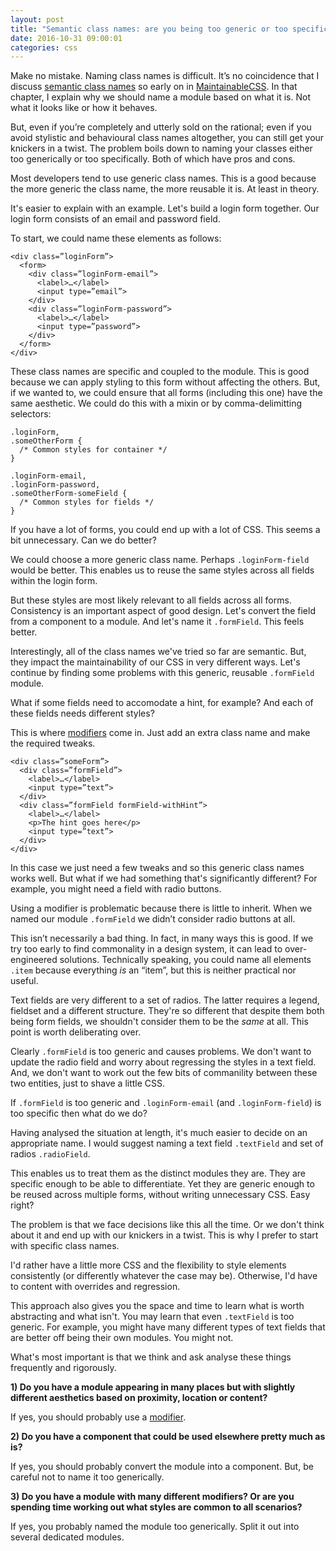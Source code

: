 ```yaml
---
layout: post
title: "Semantic class names: are you being too generic or too specific?"
date: 2016-10-31 09:00:01
categories: css
---
```


Make no mistake. Naming class names is difficult. It’s no coincidence that I
discuss [semantic class names](http://maintainablecss.com/chapters/semantics) so early on in [MaintainableCSS](http://maintainablecss.com/). In that chapter, I explain why we should name a module based on what it is. Not what it looks like or how it behaves.

But, even if you’re completely and utterly sold on the rational; even if you avoid stylistic and behavioural class names altogether, you can still get your knickers in a twist. The problem boils down to naming your classes either too generically or too specifically. Both of which have pros and cons.

Most developers tend to use generic class names. This is a good because the more generic the class name, the more reusable it is. At least in theory.

It's easier to explain with an example. Let's build a login form together. Our login form consists of an email and password field.

To start, we could name these elements as follows:

    <div class=”loginForm”>
      <form>
        <div class=”loginForm-email”>
          <label>…</label>
          <input type=”email”>
        </div>
        <div class=”loginForm-password”>
          <label>…</label>
          <input type=”password”>
        </div>
      </form>
    </div>

These class names are specific and coupled to the module. This is
good because we can apply styling to this form without affecting the others. But, if we wanted to, we could ensure that all forms (including this one) have the same aesthetic. We could do this with a mixin or by comma-delimitting selectors:

    .loginForm,
    .someOtherForm {
      /* Common styles for container */
    }

    .loginForm-email,
    .loginForm-password,
    .someOtherForm-someField {
      /* Common styles for fields */
    }

If you have a lot of forms, you could end up with a lot of CSS. This seems a bit unnecessary. Can we do better?

We could choose a more generic class name. Perhaps `.loginForm-field` would be better. This enables us to reuse the same styles across all fields within the login form.

But these styles are most likely relevant to all fields across all forms. Consistency is an important aspect of good design. Let's convert the field from a component to a module. And let's name it `.formField`. This feels better.

Interestingly, all of the class names we've tried so far are semantic. But, they impact the maintainability of our CSS in very different ways. Let's continue by finding some problems with this generic, reusable `.formField` module.

What if some fields need to accomodate a hint, for example? And each of these fields needs different styles?

This is where [modifiers](http://maintainablecss.com/chapters/modifiers/) come in. Just add an extra class name and make the required tweaks.

    <div class=”someForm”>
      <div class=”formField”>
        <label>…</label>
        <input type=”text”>
      </div>
      <div class=”formField formField-withHint”>
        <label>…</label>
        <p>The hint goes here</p>
        <input type=”text”>
      </div>
    </div>

In this case we just need a few tweaks and so this generic class names works well. But what if we had something that's significantly different? For example, you might need a field with radio buttons.

Using a modifier is problematic because there is little to inherit. When we named our module `.formField` we didn’t consider radio buttons at all.

This isn’t necessarily a bad thing. In fact, in many ways this is good. If we try too early to find commonality in a design system, it can lead to over-engineered solutions. Technically speaking, you could name all elements `.item` because everything *is* an “item”, but this is neither practical nor useful.

Text fields are very different to a set of radios. The latter requires a legend, fieldset and a different structure. They're so different that despite them both being form fields, we shouldn't consider them to be the *same* at all. This point is worth deliberating over.

Clearly `.formField` is too generic and causes problems. We don't want to update the radio field and worry about regressing the styles in a text field. And, we don't want to work out the few bits of commanility between these two entities, just to shave a little CSS.

If `.formField` is too generic and `.loginForm-email` (and `.loginForm-field`) is too specific then what do we do?

Having analysed the situation at length, it's much easier to decide on an appropriate name. I would suggest naming a text field `.textField` and set of radios `.radioField`.

This enables us to treat them as the distinct modules they are. They are specific enough to be able to differentiate. Yet they are generic enough to be reused across multiple forms, without writing unnecessary CSS. Easy right?

The problem is that we face decisions like this all the time. Or we don't think about it and end up with our knickers in a twist. This is why I prefer to start with specific class names.

I'd rather have a little more CSS and the flexibility to style elements consistently (or differently whatever the case may be). Otherwise, I'd have to content with overrides and regression.

This approach also gives you the space and time to learn what is worth abstracting and what isn't. You may learn that even `.textField` is too generic. For example, you might have many different types of text fields that are better off being their own modules. You might not.

What's most important is that we think and ask analyse these things frequently and rigorously.

**1) Do you have a module appearing in many places but with slightly different aesthetics based on proximity, location or content?**

If yes, you should probably use a [modifier](http://maintainablecss.com/chapters/modifiers/).

 **2) Do you have a component that could be used elsewhere pretty much as is?**

If yes, you should probably convert the module into a component. But, be careful not to name it too generically.

 **3) Do you have a module with many different modifiers? Or are you spending time working out what styles are common to all scenarios?**

If yes, you probably named the module too generically. Split it out into several dedicated modules.